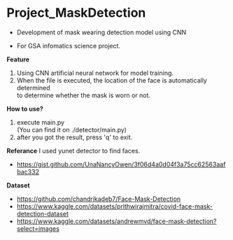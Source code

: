 # Project_MaskDetection <br>
* Development of mask wearing detection model using CNN <br>

* For GSA infomatics science project. <br>

**Feature**

1. Using CNN artificial neural network for model training. <br>
2. When the file is executed, the location of the face is automatically determined<br>
to determine whether the mask is worn or not.

**How to use?**

1. execute main.py <br>
(You can find it on ./detector/main.py) 
2. after you got the result, press 'q' to exit. <br>

**Referance**
I used yunet detector to find faces. <br>
* https://gist.github.com/UnaNancyOwen/3f06d4a0d04f3a75cc62563aafbac332

**Dataset** 
* https://github.com/chandrikadeb7/Face-Mask-Detection
* https://www.kaggle.com/datasets/prithwirajmitra/covid-face-mask-detection-dataset
* https://www.kaggle.com/datasets/andrewmvd/face-mask-detection?select=images
